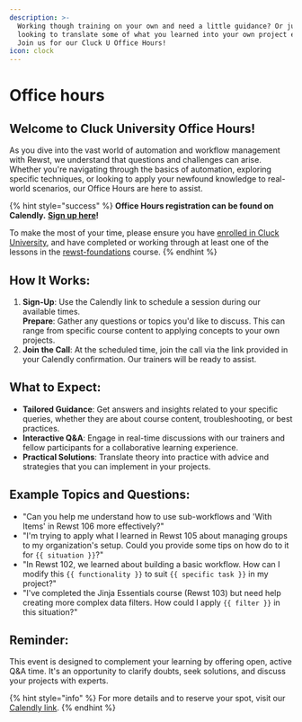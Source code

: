 ```yaml
---
description: >-
  Working though training on your own and need a little guidance? Or just
  looking to translate some of what you learned into your own project efforts?
  Join us for our Cluck U Office Hours!
icon: clock
---
```


# Office hours

## Welcome to Cluck University Office Hours!

As you dive into the vast world of automation and workflow management with Rewst, we understand that questions and challenges can arise. Whether you're navigating through the basics of automation, exploring specific techniques, or looking to apply your newfound knowledge to real-world scenarios, our Office Hours are here to assist.

{% hint style="success" %}
**Office Hours registration can be found on Calendly.** [**Sign up here**](https://calendly.com/cluck-u/office-hours)**!**

To make the most of your time, please ensure you have [enrolled in Cluck University](welcome-and-enrollment.md), and have completed or working through at least one of the lessons in the [rewst-foundations](rewst-foundations/ "mention") course.
{% endhint %}

## How It Works:

1. **Sign-Up**: Use the Calendly link to schedule a session during our available times.\
   **Prepare**: Gather any questions or topics you'd like to discuss. This can range from specific course content to applying concepts to your own projects.
2. **Join the Call**: At the scheduled time, join the call via the link provided in your Calendly confirmation. Our trainers will be ready to assist.

## What to Expect:

* **Tailored Guidance**: Get answers and insights related to your specific queries, whether they are about course content, troubleshooting, or best practices.
* **Interactive Q\&A**: Engage in real-time discussions with our trainers and fellow participants for a collaborative learning experience.
* **Practical Solutions**: Translate theory into practice with advice and strategies that you can implement in your projects.

## Example Topics and Questions:

* "Can you help me understand how to use sub-workflows and 'With Items' in Rewst 106 more effectively?"
* "I'm trying to apply what I learned in Rewst 105 about managing groups to my organization's setup. Could you provide some tips on how do to it for `{{ situation }}`?"
* "In Rewst 102, we learned about building a basic workflow. How can I modify this `{{ functionality }}` to suit `{{ specific task }}` in my project?"
* "I've completed the Jinja Essentials course (Rewst 103) but need help creating more complex data filters. How could I apply `{{ filter }}` in this situation?"

## Reminder:

This event is designed to complement your learning by offering open, active Q\&A time. It's an opportunity to clarify doubts, seek solutions, and discuss your projects with experts.

{% hint style="info" %}
For more details and to reserve your spot, visit our [Calendly link](https://calendly.com/cluck-u/office-hours).
{% endhint %}



